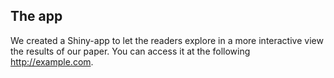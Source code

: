 ## The app

We created a Shiny-app to let the readers explore in a more interactive view the results of our paper. You can access it at the following <a href="http://example.com" target="_blank">http://example.com</a>.

